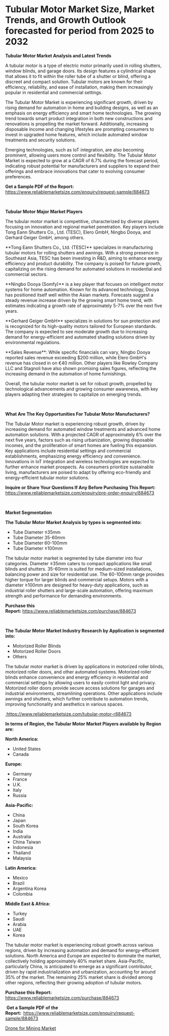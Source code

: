<p><h1>Tubular Motor Market Size, Market Trends, and Growth Outlook forecasted for period from 2025 to 2032</h1></p><p><strong>Tubular Motor Market Analysis and Latest Trends</strong></p>
<p><p>A tubular motor is a type of electric motor primarily used in rolling shutters, window blinds, and garage doors. Its design features a cylindrical shape that allows it to fit within the roller tube of a shutter or blind, offering a discreet and compact solution. Tubular motors are known for their efficiency, reliability, and ease of installation, making them increasingly popular in residential and commercial settings.</p><p>The Tubular Motor Market is experiencing significant growth, driven by rising demand for automation in home and building designs, as well as an emphasis on energy efficiency and smart home technologies. The growing trend towards smart product integration in both new constructions and renovations is propelling the market forward. Additionally, increasing disposable income and changing lifestyles are prompting consumers to invest in upgraded home features, which include automated window treatments and security solutions.</p><p>Emerging technologies, such as IoT integration, are also becoming prominent, allowing users more control and flexibility. The Tubular Motor Market is expected to grow at a CAGR of 6.7% during the forecast period, indicating robust potential for manufacturers and suppliers to expand their offerings and embrace innovations that cater to evolving consumer preferences.</p></p>
<p><strong>Get a Sample PDF of the Report:&nbsp;</strong> <a href="https://www.reliablemarketsize.com/enquiry/request-sample/884673?utm_campaign=2952&utm_medium=2&utm_source=Github&utm_content=ia&utm_term=08042025&utm_id=tubular-motor">https://www.reliablemarketsize.com/enquiry/request-sample/884673</a></p>
<p>&nbsp;</p>
<p><strong>Tubular Motor Major Market Players</strong></p>
<p><p>The tubular motor market is competitive, characterized by diverse players focusing on innovation and regional market penetration. Key players include Tong Eann Shutters Co., Ltd. (TESC), Elero GmbH, Ningbo Dooya, and Gerhard Geiger GmbH, among others.</p><p>**Tong Eann Shutters Co., Ltd. (TESC)** specializes in manufacturing tubular motors for rolling shutters and awnings. With a strong presence in Southeast Asia, TESC has been investing in R&D, aiming to enhance energy efficiency and product durability. The company is poised for future growth, capitalizing on the rising demand for automated solutions in residential and commercial sectors.</p><p>**Ningbo Dooya (Somfy)** is a key player that focuses on intelligent motor systems for home automation. Known for its advanced technology, Dooya has positioned itself well within the Asian markets. Forecasts suggest a steady revenue increase driven by the growing smart home trend, with estimates indicating a growth rate of approximately 5-7% over the next five years.</p><p>**Gerhard Geiger GmbH** specializes in solutions for sun protection and is recognized for its high-quality motors tailored for European standards. The company is expected to see moderate growth due to increasing demand for energy-efficient and automated shading solutions driven by environmental regulations.</p><p>**Sales Revenue**: While specific financials can vary, Ningbo Dooya reported sales revenue exceeding $200 million, while Elero GmbH's revenue has closed in on €40 million. Other players like Rowley Company LLC and Stagnoli have also shown promising sales figures, reflecting the increasing demand in the automation of home furnishings.</p><p>Overall, the tubular motor market is set for robust growth, propelled by technological advancements and growing consumer awareness, with key players adapting their strategies to capitalize on emerging trends.</p></p>
<p>&nbsp;</p>
<p><strong>What Are The Key Opportunities For Tubular Motor Manufacturers?</strong></p>
<p><p>The Tubular Motor market is experiencing robust growth, driven by increasing demand for automated window treatments and advanced home automation solutions. With a projected CAGR of approximately 6% over the next five years, factors such as rising urbanization, growing disposable incomes, and the proliferation of smart homes are fueling this expansion. Key applications include residential settings and commercial establishments, emphasizing energy efficiency and convenience. Innovations in IoT integration and wireless technologies are expected to further enhance market prospects. As consumers prioritize sustainable living, manufacturers are poised to adapt by offering eco-friendly and energy-efficient tubular motor solutions.</p></p>
<p><strong>Inquire or Share Your Questions If Any Before Purchasing This Report:</strong> <a href="https://www.reliablemarketsize.com/enquiry/pre-order-enquiry/884673?utm_campaign=2952&utm_medium=2&utm_source=Github&utm_content=ia&utm_term=08042025&utm_id=tubular-motor">https://www.reliablemarketsize.com/enquiry/pre-order-enquiry/884673</a></p>
<p>&nbsp;</p>
<p><strong>Market Segmentation</strong></p>
<p><strong>The Tubular Motor Market Analysis by types is segmented into:</strong></p>
<p><ul><li>Tube Diameter ≤35mm</li><li>Tube Diameter 35-60mm</li><li>Tube Diameter 60-100mm</li><li>Tube Diameter ≥100mm</li></ul></p>
<p><p>The tubular motor market is segmented by tube diameter into four categories. Diameter ≤35mm caters to compact applications like small blinds and shutters. 35-60mm is suited for medium-sized installations, balancing power and size for residential use. The 60-100mm range provides higher torque for larger blinds and commercial setups. Motors with a diameter ≥100mm are designed for heavy-duty applications, such as industrial roller shutters and large-scale automation, offering maximum strength and performance for demanding environments.</p></p>
<p><strong>Purchase this Report:&nbsp;</strong><a href="https://www.reliablemarketsize.com/purchase/884673?utm_campaign=2952&utm_medium=2&utm_source=Github&utm_content=ia&utm_term=08042025&utm_id=tubular-motor">https://www.reliablemarketsize.com/purchase/884673</a></p>
<p>&nbsp;</p>
<p><strong>The Tubular Motor Market Industry Research by Application is segmented into:</strong></p>
<p><ul><li>Motorized Roller Blinds</li><li>Motorized Roller Doors</li><li>Others</li></ul></p>
<p><p>The tubular motor market is driven by applications in motorized roller blinds, motorized roller doors, and other automated systems. Motorized roller blinds enhance convenience and energy efficiency in residential and commercial settings by allowing users to easily control light and privacy. Motorized roller doors provide secure access solutions for garages and industrial environments, streamlining operations. Other applications include awnings and shutters, which further contribute to automation trends, improving functionality and aesthetics in various spaces.</p></p>
<p><a href="https://www.reliablemarketsize.com/tubular-motor-r884673?utm_campaign=2952&utm_medium=2&utm_source=Github&utm_content=ia&utm_term=08042025&utm_id=tubular-motor">&nbsp;https://www.reliablemarketsize.com/tubular-motor-r884673</a></p>
<p><strong>In terms of Region, the Tubular Motor Market Players available by Region are:</strong></p>
<p>
    <p> <strong> North America: </strong>
        <ul>
            <li>United States</li>
            <li>Canada</li>
        </ul>
        </p> 
    <p> <strong> Europe: </strong>
        <ul>
            <li>Germany</li>
            <li>France</li>
            <li>U.K.</li>
            <li>Italy</li>
            <li>Russia</li>
        </ul>
        </p> 
    <p> <strong> Asia-Pacific: </strong>
        <ul>
            <li>China</li>
            <li>Japan</li>
            <li>South Korea</li>
            <li>India</li>
            <li>Australia</li>
            <li>China Taiwan</li>
            <li>Indonesia</li>
            <li>Thailand</li>
            <li>Malaysia</li>
        </ul>
        </p> 
    <p> <strong> Latin America: </strong>
        <ul>
            <li>Mexico</li>
            <li>Brazil</li>
            <li>Argentina Korea</li>
            <li>Colombia</li>
        </ul>
        </p> 
    <p> <strong> Middle East & Africa: </strong>
        <ul>
            <li>Turkey</li>
            <li>Saudi</li>
            <li>Arabia</li>
            <li>UAE</li>
            <li>Korea</li>
        </ul>
    </p>
    </p>
<p><p>The tubular motor market is experiencing robust growth across various regions, driven by increasing automation and demand for energy-efficient solutions. North America and Europe are expected to dominate the market, collectively holding approximately 40% market share. Asia-Pacific, particularly China, is anticipated to emerge as a significant contributor, driven by rapid industrialization and urbanization, accounting for around 35% of the market. The remaining 25% market share is divided among other regions, reflecting their growing adoption of tubular motors.</p></p>
<p><strong>Purchase this Report: </strong><a href="https://www.reliablemarketsize.com/purchase/884673?utm_campaign=2952&utm_medium=2&utm_source=Github&utm_content=ia&utm_term=08042025&utm_id=tubular-motor">https://www.reliablemarketsize.com/purchase/884673</a></p>
<p>&nbsp;<strong>Get a Sample PDF of the Report:&nbsp;&nbsp;</strong><a href="https://www.reliablemarketsize.com/enquiry/request-sample/884673?utm_campaign=2952&utm_medium=2&utm_source=Github&utm_content=ia&utm_term=08042025&utm_id=tubular-motor">https://www.reliablemarketsize.com/enquiry/request-sample/884673</a></p>
<p><strong></strong></p>
<p><p><a href="https://github.com/verikaahova/Market-Research-Report-List-1/blob/main/drone-for-mining-market.md?utm_campaign=2952&utm_medium=2&utm_source=Github&utm_content=ia&utm_term=08042025&utm_id=tubular-motor">Drone for Mining Market</a></p></p>